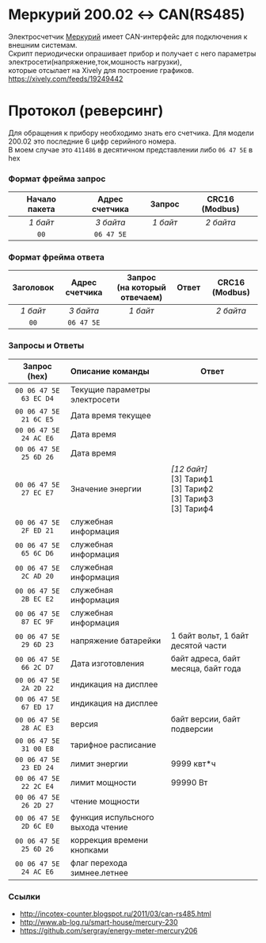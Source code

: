 Меркурий 200.02 <-> CAN(RS485)
==

Электросчетчик [Меркурий](http://www.incotexcom.ru/m200.htm) имеет CAN-интерфейс для подключения к внешним системам.  
Скрипт периодически опрашивает прибор и получает с него параметры электросети(напряжение,ток,мошность нагрузки),  
которые отсылает на Xively для построение графиков.  
https://xively.com/feeds/19249442

Протокол (реверсинг)
==
Для обращения к прибору необходимо знать его счетчика. Для модели 200.02 это последние 6 цифр серийного номера.  
В моем случае это `411486` в десятичном представлении либо `06 47 5E` в hex

### Формат фрейма запрос

Начало пакета | Адрес счетчика | Запрос | CRC16 (Modbus)
:---: | :---: | :---: | :---: 
*1 байт* | *3 байта* | *1 байт* | *2 байта*
`00` | `06 47 5E` 

### Формат фрейма ответа

Заголовок| Адрес счетчика | Запрос<br> (на который отвечаем) | Ответ | CRC16 (Modbus) 
 :---: | :---: | :---: | :---: | :---: 
*1 байт* | *3 байта* | *1 байт* | |*2 байта*
`00` | `06 47 5E` | 

### Запросы и Ответы

Запрос<br>(hex) |  Описание команды |  Ответ
 :------------: | :---------------- | ---------------
`00 06 47 5E 63 EC D4` | Текущие параметры электросети
`00 06 47 5E 21 6C E5` | Дата время текущее
`00 06 47 5E 24 AC E6` | Дата время
`00 06 47 5E 25 6D 26` | Дата время
`00 06 47 5E 27 EC E7` | Значение энергии | *[12 байт]*<br>[3] Тариф1<br>[3] Тариф2<br>[3] Тариф3<br>[3] Тариф4
`00 06 47 5E 2F ED 21` | служебная информация                                                      
`00 06 47 5E 65 6C D6` | служебная информация                                
`00 06 47 5E 2C AD 20` | служебная информация                                 
`00 06 47 5E 2B EC E2` | служебная информация                                 
`00 06 47 5E 87 EC 9F` | служебная информация                                 
`00 06 47 5E 29 6D 23` | напряжение батарейки | 1 байт вольт, 1 байт десятой части
`00 06 47 5E 66 2C D7` | Дата изготовления | байт адреса, байт месяца, байт года
`00 06 47 5E 2A 2D 22` | индикация на дисплее
`00 06 47 5E 67 ED 17` | индикация на дисплее                           
`00 06 47 5E 28 AC E3` | версия | байт версии, байт подверсии
`00 06 47 5E 31 00 E8` | тарифное расписание
`00 06 47 5E 23 ED 24` | лимит энергии | 9999 квт*ч
`00 06 47 5E 22 2C E4` | лимит мощности | 99990 Вт
`00 06 47 5E 26 2D 27` | чтение мощности                             
`00 06 47 5E 2D 6C E0` | функция испульсного выхода чтение                             
`00 06 47 5E 25 6D 26` | коррекция времени кнопками                           
`00 06 47 5E 24 AC E6` | флаг перехода зимнее.летнее

### Ссылки
- http://incotex-counter.blogspot.ru/2011/03/can-rs485.html
- http://www.ab-log.ru/smart-house/mercury-230
- https://github.com/sergray/energy-meter-mercury206
